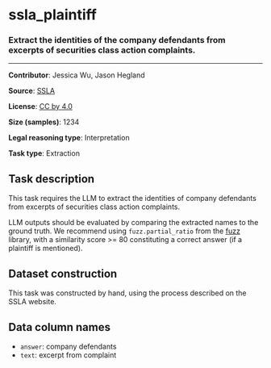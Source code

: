 # ssla_plaintiff

### Extract the identities of the company defendants from excerpts of securities class action complaints.
---
**Contributor**: Jessica Wu, Jason Hegland

**Source**: [SSLA](https://sla.law.stanford.edu/)

**License**: [CC by 4.0](https://creativecommons.org/licenses/by/4.0/)

**Size (samples)**: 1234

**Legal reasoning type**: Interpretation

**Task type**: Extraction

## Task description

This task requires the LLM to extract the identities of company defendants from excerpts of securities class action complaints.

LLM outputs should be evaluated by comparing the extracted names to the ground truth. We recommend using `fuzz.partial_ratio` from the [fuzz](https://github.com/seatgeek/thefuzz) library, with a similarity score >= 80 constituting a correct answer (if a plaintiff is mentioned).


## Dataset construction

This task was constructed by hand, using the process described on the SSLA website.


## Data column names

- `answer`: company defendants
- `text`: excerpt from complaint